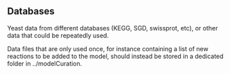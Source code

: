 ## Databases

Yeast data from different databases (KEGG, SGD, swissprot, etc), or other data that could be repeatedly used.

Data files that are only used once, for instance containing a list of new reactions to be added to the model, should instead be stored in a dedicated folder in ../modelCuration.
